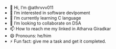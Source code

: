 - 👋 Hi, I’m @athrvvv011
- 👀 I’m interested in software devlpoment
- 🌱 I’m currently learning C language
- 💞️ I’m looking to collaborate on DSA
- 📫 How to reach me my linked in Atharva Giradkar
- 😄 Pronouns: he/him
- ⚡ Fun fact: give me a task and get it completed.

<!---
athrvvv011/athrvvv011 is a ✨ special ✨ repository because its `README.md` (this file) appears on your GitHub profile.
You can click the Preview link to take a look at your changes.
--->

